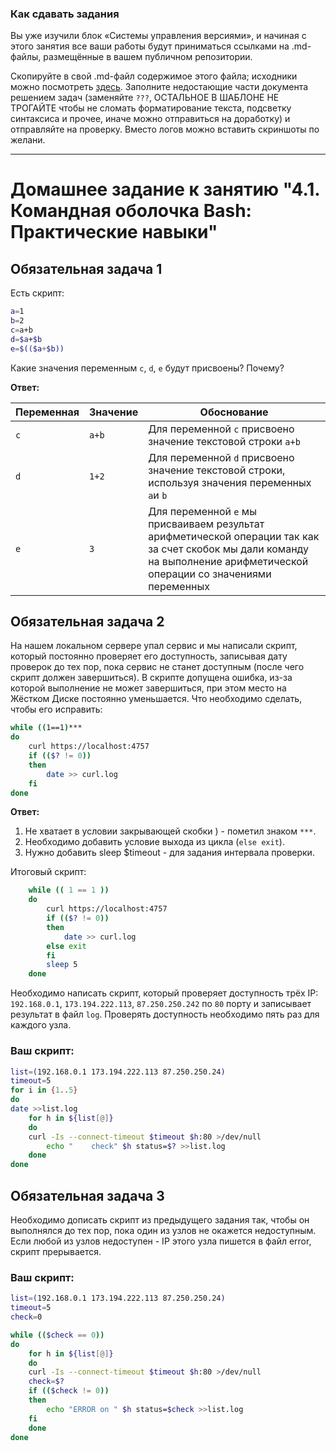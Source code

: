 ### Как сдавать задания

Вы уже изучили блок «Системы управления версиями», и начиная с этого занятия все ваши работы будут приниматься ссылками на .md-файлы, размещённые в вашем публичном репозитории.

Скопируйте в свой .md-файл содержимое этого файла; исходники можно посмотреть [здесь](https://raw.githubusercontent.com/netology-code/sysadm-homeworks/devsys10/04-script-01-bash/README.md). Заполните недостающие части документа решением задач (заменяйте `???`, ОСТАЛЬНОЕ В ШАБЛОНЕ НЕ ТРОГАЙТЕ чтобы не сломать форматирование текста, подсветку синтаксиса и прочее, иначе можно отправиться на доработку) и отправляйте на проверку. Вместо логов можно вставить скриншоты по желани.

---

# Домашнее задание к занятию "4.1. Командная оболочка Bash: Практические навыки"

## Обязательная задача 1

Есть скрипт:
```bash
a=1
b=2
c=a+b
d=$a+$b
e=$(($a+$b))
```

Какие значения переменным `c`, `d`, `e` будут присвоены? Почему?

**Ответ:**

| Переменная  | Значение | Обоснование                                                                                    |
| ------------- | ------------- |------------------------------------------------------------------------------------------------|
| `c`  | `a+b` | Для переменной `c` присвоено значение текстовой строки `a+b`                                   |
| `d`  | `1+2`  | Для переменной `d` присвоено значение текстовой строки, используя значения переменных `a`и `b` |
| `e`  | `3`  | Для переменной `e` мы присваиваем результат арифметической операции так как за счет скобок мы дали команду на выполнение арифметической операции со значениями переменных                  |


## Обязательная задача 2
На нашем локальном сервере упал сервис и мы написали скрипт, который постоянно проверяет его доступность, записывая дату проверок до тех пор, пока сервис не станет доступным (после чего скрипт должен завершиться). В скрипте допущена ошибка, из-за которой выполнение не может завершиться, при этом место на Жёстком Диске постоянно уменьшается. Что необходимо сделать, чтобы его исправить:
```bash
while ((1==1)***
do
	curl https://localhost:4757
	if (($? != 0))
	then
		date >> curl.log
	fi
done
```

**Ответ:**

1. Не хватает в условии закрывающей скобки ) - пометил знаком `***`.
2. Необходимо добавить условие выхода из цикла (`else exit`).
3. Нужно добавить sleep $timeout - для задания интервала проверки.

Итоговый скрипт:

```bash
    while (( 1 == 1 ))
    do
        curl https://localhost:4757
        if (($? != 0))
        then
            date >> curl.log
        else exit
        fi
        sleep 5
    done
```

Необходимо написать скрипт, который проверяет доступность трёх IP: `192.168.0.1`, `173.194.222.113`, `87.250.250.242` по `80` порту и записывает результат в файл `log`. Проверять доступность необходимо пять раз для каждого узла.

### Ваш скрипт:
```bash
list=(192.168.0.1 173.194.222.113 87.250.250.24)
timeout=5
for i in {1..5}
do
date >>list.log
    for h in ${list[@]}
    do
	curl -Is --connect-timeout $timeout $h:80 >/dev/null
        echo "    check" $h status=$? >>list.log
    done
done
```

## Обязательная задача 3
Необходимо дописать скрипт из предыдущего задания так, чтобы он выполнялся до тех пор, пока один из узлов не окажется недоступным. Если любой из узлов недоступен - IP этого узла пишется в файл error, скрипт прерывается.

### Ваш скрипт:
```bash
list=(192.168.0.1 173.194.222.113 87.250.250.24)
timeout=5
check=0

while (($check == 0))
do
    for h in ${list[@]}
    do
	curl -Is --connect-timeout $timeout $h:80 >/dev/null
	check=$?
	if (($check != 0))
	then
	    echo "ERROR on " $h status=$check >>list.log
	fi
    done
done
```